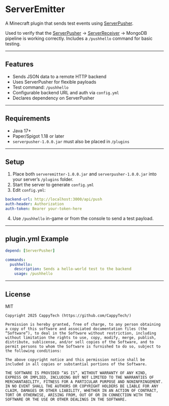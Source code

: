 # ServerEmitter

A Minecraft plugin that sends test events using [ServerPusher](https://github.com/CappyTech/ServerPusher).

Used to verify that the [ServerPusher](https://github.com/CappyTech/ServerPusher) → [ServerReceiver](https://github.com/CappyTech/ServerReceiver) → MongoDB pipeline is working correctly. Includes a `/pushhello` command for basic testing.

---

## Features

- Sends JSON data to a remote HTTP backend
- Uses ServerPusher for flexible payloads
- Test command: `/pushhello`
- Configurable backend URL and auth via `config.yml`
- Declares dependency on ServerPusher

---

## Requirements

- Java 17+
- Paper/Spigot 1.18 or later
- `serverpusher-1.0.0.jar` must also be placed in `/plugins`

---

## Setup

1. Place both `serveremitter-1.0.0.jar` and `serverpusher-1.0.0.jar` into your server’s `/plugins` folder.
2. Start the server to generate `config.yml`
3. Edit `config.yml`:

```yaml
backend-url: http://localhost:3000/api/push
auth-header: Authorization
auth-token: Bearer your-token-here
```

4. Use `/pushhello` in-game or from the console to send a test payload.

---

## plugin.yml Example

```yaml
depend: [ServerPusher]

commands:
  pushhello:
    description: Sends a hello-world test to the backend
    usage: /pushhello
```

---

## License

MIT

```
Copyright 2025 CappyTech (https://github.com/CappyTech/)

Permission is hereby granted, free of charge, to any person obtaining a copy of this software and associated documentation files (the “Software”), to deal in the Software without restriction, including without limitation the rights to use, copy, modify, merge, publish, distribute, sublicense, and/or sell copies of the Software, and to permit persons to whom the Software is furnished to do so, subject to the following conditions:

The above copyright notice and this permission notice shall be included in all copies or substantial portions of the Software.

THE SOFTWARE IS PROVIDED “AS IS”, WITHOUT WARRANTY OF ANY KIND, EXPRESS OR IMPLIED, INCLUDING BUT NOT LIMITED TO THE WARRANTIES OF MERCHANTABILITY, FITNESS FOR A PARTICULAR PURPOSE AND NONINFRINGEMENT. IN NO EVENT SHALL THE AUTHORS OR COPYRIGHT HOLDERS BE LIABLE FOR ANY CLAIM, DAMAGES OR OTHER LIABILITY, WHETHER IN AN ACTION OF CONTRACT, TORT OR OTHERWISE, ARISING FROM, OUT OF OR IN CONNECTION WITH THE SOFTWARE OR THE USE OR OTHER DEALINGS IN THE SOFTWARE.

```
